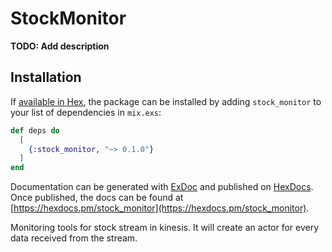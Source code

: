 # StockMonitor

**TODO: Add description**

## Installation

If [available in Hex](https://hex.pm/docs/publish), the package can be installed
by adding `stock_monitor` to your list of dependencies in `mix.exs`:

```elixir
def deps do
  [
    {:stock_monitor, "~> 0.1.0"}
  ]
end
```

Documentation can be generated with [ExDoc](https://github.com/elixir-lang/ex_doc)
and published on [HexDocs](https://hexdocs.pm). Once published, the docs can
be found at [https://hexdocs.pm/stock_monitor](https://hexdocs.pm/stock_monitor).


Monitoring tools for stock stream in kinesis. It will create an actor for every data received from the stream.
